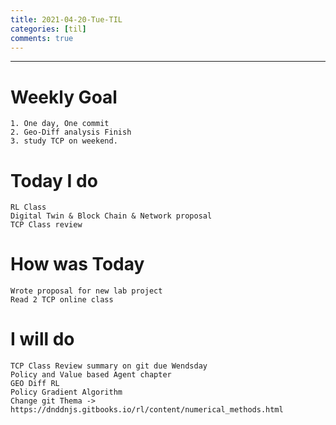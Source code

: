 ```yaml
---
title: 2021-04-20-Tue-TIL
categories: [til]
comments: true
---
```

-------------------------------------------------------------------------------


# Weekly Goal
```
1. One day, One commit
2. Geo-Diff analysis Finish 
3. study TCP on weekend.
```


# Today I do
```
RL Class
Digital Twin & Block Chain & Network proposal
TCP Class review
```

# How was Today
```
Wrote proposal for new lab project
Read 2 TCP online class 
```

# I will do
```
TCP Class Review summary on git due Wendsday
Policy and Value based Agent chapter 
GEO Diff RL 
Policy Gradient Algorithm
Change git Thema -> https://dnddnjs.gitbooks.io/rl/content/numerical_methods.html
```

